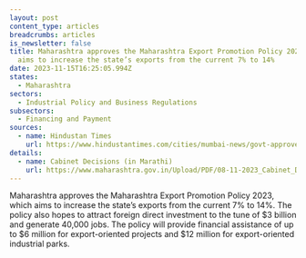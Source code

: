 ```yaml
---
layout: post
content_type: articles
breadcrumbs: articles
is_newsletter: false
title: Maharashtra approves the Maharashtra Export Promotion Policy 2023, which
  aims to increase the state’s exports from the current 7% to 14%
date: 2023-11-15T16:25:05.994Z
states:
  - Maharashtra
sectors:
  - Industrial Policy and Business Regulations
subsectors:
  - Financing and Payment
sources:
  - name: Hindustan Times
    url: https://www.hindustantimes.com/cities/mumbai-news/govt-approves-policy-to-double-exports-101699471477938.html
details:
  - name: Cabinet Decisions (in Marathi)
    url: https://www.maharashtra.gov.in/Upload/PDF/08-11-2023_Cabinet_Decisions_Meeting_No_52.pdf
---
```

Maharashtra approves the Maharashtra Export Promotion Policy 2023, which aims to increase the state’s exports from the current 7% to 14%. The policy also hopes to attract foreign direct investment to the tune of $3 billion and generate 40,000 jobs. The policy will provide financial assistance of up to $6 million for export-oriented projects and $12 million for export-oriented industrial parks.
